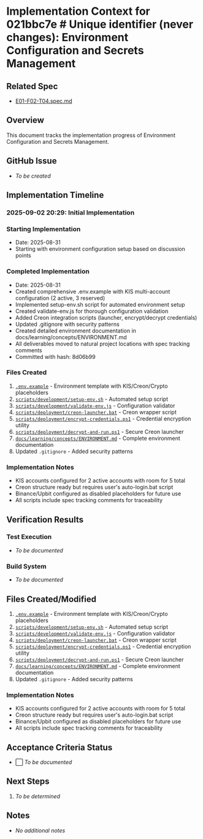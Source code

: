 # Implementation Context for 021bbc7e # Unique identifier (never changes): Environment Configuration and Secrets Management

## Related Spec

- [E01-F02-T04.spec.md](./E01-F02-T04.spec.md)

## Overview

This document tracks the implementation progress of Environment Configuration and Secrets Management.

## GitHub Issue

- _To be created_

## Implementation Timeline

### 2025-09-02 20:29: Initial Implementation

### Starting Implementation

- Date: 2025-08-31
- Starting with environment configuration setup based on discussion points

### Completed Implementation

- Date: 2025-08-31
- Created comprehensive .env.example with KIS multi-account configuration (2 active, 3 reserved)
- Implemented setup-env.sh script for automated environment setup
- Created validate-env.js for thorough configuration validation
- Added Creon integration scripts (launcher, encrypt/decrypt credentials)
- Updated .gitignore with security patterns
- Created detailed environment documentation in docs/learning/concepts/ENVIRONMENT.md
- All deliverables moved to natural project locations with spec tracking comments
- Committed with hash: 8d06b99

### Files Created

1. [`.env.example`](../../../../.env.example) - Environment template with KIS/Creon/Crypto placeholders
2. [`scripts/development/setup-env.sh`](../../../../scripts/development/setup-env.sh) - Automated setup script
3. [`scripts/development/validate-env.js`](../../../../scripts/development/validate-env.js) - Configuration validator
4. [`scripts/deployment/creon-launcher.bat`](../../../../scripts/deployment/creon-launcher.bat) - Creon wrapper script
5. [`scripts/deployment/encrypt-credentials.ps1`](../../../../scripts/deployment/encrypt-credentials.ps1) - Credential encryption utility
6. [`scripts/deployment/decrypt-and-run.ps1`](../../../../scripts/deployment/decrypt-and-run.ps1) - Secure Creon launcher
7. [`docs/learning/concepts/ENVIRONMENT.md`](../../../../docs/learning/concepts/ENVIRONMENT.md) - Complete environment documentation
8. Updated `.gitignore` - Added security patterns

### Implementation Notes

- KIS accounts configured for 2 active accounts with room for 5 total
- Creon structure ready but requires user's auto-login.bat script
- Binance/Upbit configured as disabled placeholders for future use
- All scripts include spec tracking comments for traceability

## Verification Results

### Test Execution

- _To be documented_

### Build System

- _To be documented_

## Files Created/Modified

1. [`.env.example`](../../../../.env.example) - Environment template with KIS/Creon/Crypto placeholders
2. [`scripts/development/setup-env.sh`](../../../../scripts/development/setup-env.sh) - Automated setup script
3. [`scripts/development/validate-env.js`](../../../../scripts/development/validate-env.js) - Configuration validator
4. [`scripts/deployment/creon-launcher.bat`](../../../../scripts/creon-launcher.bat) - Creon wrapper script
5. [`scripts/deployment/encrypt-credentials.ps1`](../../../../scripts/encrypt-credentials.ps1) - Credential encryption utility
6. [`scripts/deployment/decrypt-and-run.ps1`](../../../../scripts/decrypt-and-run.ps1) - Secure Creon launcher
7. [`docs/learning/concepts/ENVIRONMENT.md`](../../../../docs/learning/concepts/ENVIRONMENT.md) - Complete environment documentation
8. Updated `.gitignore` - Added security patterns

### Implementation Notes

- KIS accounts configured for 2 active accounts with room for 5 total
- Creon structure ready but requires user's auto-login.bat script
- Binance/Upbit configured as disabled placeholders for future use
- All scripts include spec tracking comments for traceability

## Acceptance Criteria Status

- ⬜ _To be documented_

## Next Steps

1. _To be determined_

## Notes

- _No additional notes_
